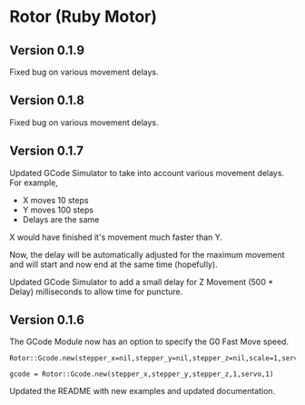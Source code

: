 Rotor (Ruby Motor)
==================

Version 0.1.9
-------------

Fixed bug on various movement delays.

Version 0.1.8
-------------

Fixed bug on various movement delays.

Version 0.1.7
-------------

Updated GCode Simulator to take into account various movement delays. For example, 

- X moves 10 steps
- Y moves 100 steps
- Delays are the same

X would have finished it's movement much faster than Y.

Now, the delay will be automatically adjusted for the maximum movement and will start
and now end at the same time (hopefully).

Updated GCode Simulator to add a small delay for Z Movement (500 * Delay) milliseconds to allow time for puncture.

Version 0.1.6
-------------

The GCode Module now has an option to specify the G0 Fast Move speed. 

    Rotor::Gcode.new(stepper_x=nil,stepper_y=nil,stepper_z=nil,scale=1,servo=nil,fast_move=1)

    gcode = Rotor::Gcode.new(stepper_x,stepper_y,stepper_z,1,servo,1)

Updated the README with new examples and updated documentation.